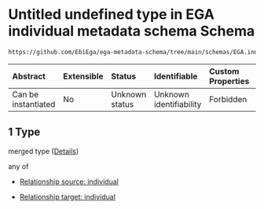 # Untitled undefined type in EGA individual metadata schema Schema

```txt
https://github.com/EbiEga/ega-metadata-schema/tree/main/schemas/EGA.individual.json#/properties/individual_relationships/items/allOf/1/anyOf/1/allOf/1
```



| Abstract            | Extensible | Status         | Identifiable            | Custom Properties | Additional Properties | Access Restrictions | Defined In                                                                           |
| :------------------ | :--------- | :------------- | :---------------------- | :---------------- | :-------------------- | :------------------ | :----------------------------------------------------------------------------------- |
| Can be instantiated | No         | Unknown status | Unknown identifiability | Forbidden         | Allowed               | none                | [EGA.individual.json\*](../../../schemas/EGA.individual.json "open original schema") |

## 1 Type

merged type ([Details](ega-14-properties-individual-relationships-items-allof-relationship-constraints-for-an-individual-anyof-allowed-relationships-of-type-child_of-family_relationship_with-grouped_with-same_as-optional-ones-allof-1.md))

any of

*   [Relationship source: individual](ega-12-definitions-relationship-source-individual.md "check type definition")

*   [Relationship target: individual](ega-12-definitions-relationship-target-individual.md "check type definition")
